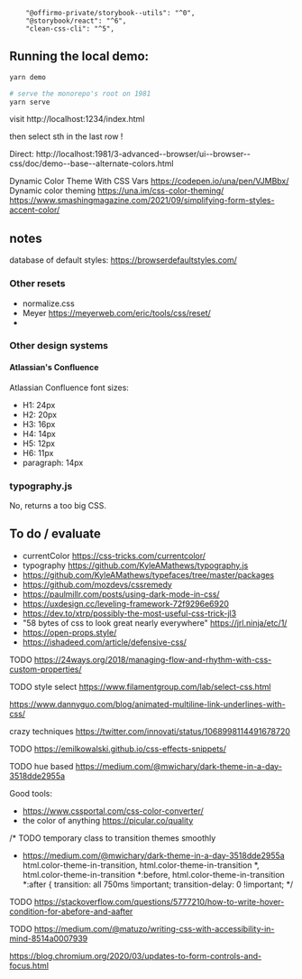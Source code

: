 


		"@offirmo-private/storybook--utils": "^0",
		"@storybook/react": "^6",
		"clean-css-cli": "^5",



## Running the local demo:

```bash
yarn demo

# serve the monorepo's root on 1981
yarn serve
```
visit http://localhost:1234/index.html

then select sth in the last row !

Direct: http://localhost:1981/3-advanced--browser/ui--browser--css/doc/demo--base--alternate-colors.html


Dynamic Color Theme With CSS Vars https://codepen.io/una/pen/VJMBbx/
Dynamic color theming https://una.im/css-color-theming/
https://www.smashingmagazine.com/2021/09/simplifying-form-styles-accent-color/

## notes

database of default styles: https://browserdefaultstyles.com/

### Other resets
* normalize.css
* Meyer https://meyerweb.com/eric/tools/css/reset/
*

### Other design systems

#### Atlassian's Confluence

Atlassian Confluence font sizes:
* H1: 24px
* H2: 20px
* H3: 16px
* H4: 14px
* H5: 12px
* H6: 11px
* paragraph: 14px

### typography.js
No, returns a too big CSS.


## To do / evaluate

* currentColor https://css-tricks.com/currentcolor/
* typography https://github.com/KyleAMathews/typography.js
* https://github.com/KyleAMathews/typefaces/tree/master/packages
* https://github.com/mozdevs/cssremedy
* https://paulmillr.com/posts/using-dark-mode-in-css/
* https://uxdesign.cc/leveling-framework-72f9296e6920
* https://dev.to/xtrp/possibly-the-most-useful-css-trick-jl3
* "58 bytes of css to look great nearly everywhere" https://jrl.ninja/etc/1/
* https://open-props.style/
* https://ishadeed.com/article/defensive-css/

TODO https://24ways.org/2018/managing-flow-and-rhythm-with-css-custom-properties/

TODO style select https://www.filamentgroup.com/lab/select-css.html

https://www.dannyguo.com/blog/animated-multiline-link-underlines-with-css/

crazy techniques https://twitter.com/innovati/status/1068998114491678720

TODO https://emilkowalski.github.io/css-effects-snippets/

TODO hue based https://medium.com/@mwichary/dark-theme-in-a-day-3518dde2955a


Good tools:
* https://www.cssportal.com/css-color-converter/
* the color of anything https://picular.co/quality


/* TODO temporary class to transition themes smoothly
 * https://medium.com/@mwichary/dark-theme-in-a-day-3518dde2955a
html.color-theme-in-transition,
html.color-theme-in-transition *,
html.color-theme-in-transition *:before,
html.color-theme-in-transition *:after {
	transition: all 750ms !important;
	transition-delay: 0 !important;
*/


TODO https://stackoverflow.com/questions/5777210/how-to-write-hover-condition-for-abefore-and-aafter

TODO https://medium.com/@matuzo/writing-css-with-accessibility-in-mind-8514a0007939

https://blog.chromium.org/2020/03/updates-to-form-controls-and-focus.html
